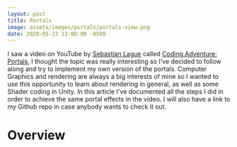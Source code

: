 ```yaml
---
layout: post
title: Portals
image: assets/images/portals/portals-view.png
date: 2020-05-23 13:08:00 -0500
---
```


I saw a video on YouTube by [Sebastian Lague](https://www.youtube.com/user/Cercopithecan) called [Coding Adventure: Portals](https://www.youtube.com/watch?v=cWpFZbjtSQg), I thought the topic was really interesting so I've decided to follow along and try to implement my own version of the portals. Computer Graphics and rendering are always a big interests of mine so I wanted to use this opportunity to learn about rendering in general, as well as some Shader coding in Unity. In this article I've documented all the steps I did in order to achieve the same portal effects in the video. I will also have a link to my Github repo in case anybody wants to check it out.

# Overview